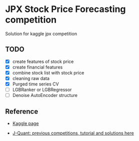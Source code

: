 # JPX Stock Price Forecasting competition

Solution for kaggle jpx competition

## TODO

- [x] create features of stock price
- [x] create financial features
- [x] combine stock list with stock price
- [x] cleaning raw data
- [x] Purged time series CV
- [ ] LGBRanker or LGBRegressor
- [ ] Denoise AutoEncoder structure

## Reference

- [Kaggle page](https://www.kaggle.com/competitions/jpx-tokyo-stock-exchange-prediction)

- [J-Quant: previous competitions, tutorial and solutions here](https://jpx-jquants.com/)
